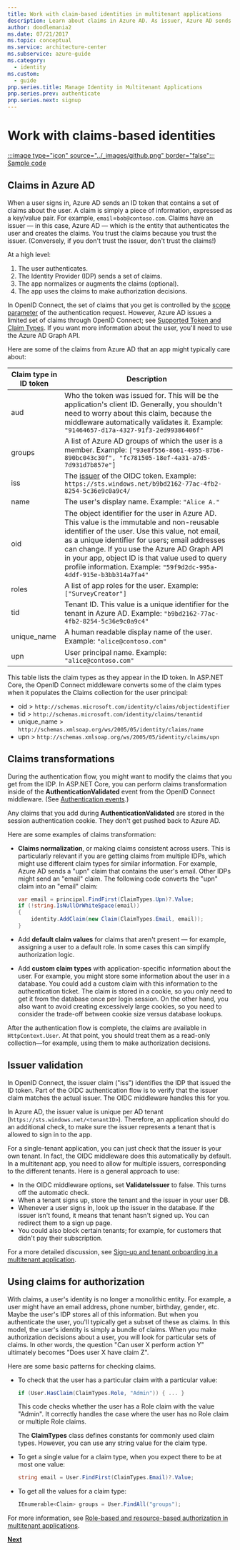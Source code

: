```yaml
---
title: Work with claim-based identities in multitenant applications
description: Learn about claims in Azure AD. As issuer, Azure AD sends a set of claims about the user which can be trusted because the issuer can be trusted.
author: doodlemania2
ms.date: 07/21/2017
ms.topic: conceptual
ms.service: architecture-center
ms.subservice: azure-guide
ms.category:
  - identity
ms.custom:
  - guide
pnp.series.title: Manage Identity in Multitenant Applications
pnp.series.prev: authenticate
pnp.series.next: signup
---
```


# Work with claims-based identities

[:::image type="icon" source="../_images/github.png" border="false"::: Sample code][sample application]

## Claims in Azure AD

When a user signs in, Azure AD sends an ID token that contains a set of claims about the user. A claim is simply a piece of information, expressed as a key/value pair. For example, `email`=`bob@contoso.com`.  Claims have an issuer &mdash; in this case, Azure AD &mdash; which is the entity that authenticates the user and creates the claims. You trust the claims because you trust the issuer. (Conversely, if you don't trust the issuer, don't trust the claims!)

At a high level:

1. The user authenticates.
2. The Identity Provider (IDP) sends a set of claims.
3. The app normalizes or augments the claims (optional).
4. The app uses the claims to make authorization decisions.

In OpenID Connect, the set of claims that you get is controlled by the [scope parameter] of the authentication request. However, Azure AD issues a limited set of claims through OpenID Connect; see [Supported Token and Claim Types]. If you want more information about the user, you'll need to use the Azure AD Graph API.

Here are some of the claims from Azure AD that an app might typically care about:

| Claim type in ID token | Description |
| --- | --- |
| aud |Who the token was issued for. This will be the application's client ID. Generally, you shouldn't need to worry about this claim, because the middleware automatically validates it. Example:  `"91464657-d17a-4327-91f3-2ed99386406f"` |
| groups |A list of Azure AD groups of which the user is a member. Example: `["93e8f556-8661-4955-87b6-890bc043c30f", "fc781505-18ef-4a31-a7d5-7d931d7b857e"]` |
| iss |The [issuer] of the OIDC token. Example: `https://sts.windows.net/b9bd2162-77ac-4fb2-8254-5c36e9c0a9c4/` |
| name |The user's display name. Example: `"Alice A."` |
| oid |The object identifier for the user in Azure AD. This value is the immutable and non-reusable identifier of the user. Use this value, not email, as a unique identifier for users; email addresses can change. If you use the Azure AD Graph API in your app, object ID is that value used to query profile information. Example: `"59f9d2dc-995a-4ddf-915e-b3bb314a7fa4"` |
| roles |A list of app roles for the user.    Example: `["SurveyCreator"]` |
| tid |Tenant ID. This value is a unique identifier for the tenant in Azure AD. Example: `"b9bd2162-77ac-4fb2-8254-5c36e9c0a9c4"` |
| unique_name |A human readable display name of the user. Example: `"alice@contoso.com"` |
| upn |User principal name. Example: `"alice@contoso.com"` |

This table lists the claim types as they appear in the ID token. In ASP.NET Core, the OpenID Connect middleware converts some of the claim types when it populates the Claims collection for the user principal:

* oid > `http://schemas.microsoft.com/identity/claims/objectidentifier`
* tid > `http://schemas.microsoft.com/identity/claims/tenantid`
* unique_name > `http://schemas.xmlsoap.org/ws/2005/05/identity/claims/name`
* upn > `http://schemas.xmlsoap.org/ws/2005/05/identity/claims/upn`

## Claims transformations

During the authentication flow, you might want to modify the claims that you get from the IDP. In ASP.NET Core, you can perform claims transformation inside of the **AuthenticationValidated** event from the OpenID Connect middleware. (See [Authentication events].)

Any claims that you add during **AuthenticationValidated** are stored in the session authentication cookie. They don't get pushed back to Azure AD.

Here are some examples of claims transformation:

* **Claims normalization**, or making claims consistent across users. This is particularly relevant if you are getting claims from multiple IDPs, which might use different claim types for similar information. For example, Azure AD sends a "upn" claim that contains the user's email. Other IDPs might send an "email" claim. The following code converts the "upn" claim into an "email" claim:

  ```csharp
  var email = principal.FindFirst(ClaimTypes.Upn)?.Value;
  if (!string.IsNullOrWhiteSpace(email))
  {
      identity.AddClaim(new Claim(ClaimTypes.Email, email));
  }
  ```

* Add **default claim values** for claims that aren't present &mdash; for example, assigning a user to a default role. In some cases this can simplify authorization logic.
* Add **custom claim types** with application-specific information about the user. For example, you might store some information about the user in a database. You could add a custom claim with this information to the authentication ticket. The claim is stored in a cookie, so you only need to get it from the database once per login session. On the other hand, you also want to avoid creating excessively large cookies, so you need to consider the trade-off between cookie size versus database lookups.

After the authentication flow is complete, the claims are available in `HttpContext.User`. At that point, you should treat them as a read-only collection&mdash;for example, using them to make authorization decisions.

## Issuer validation

In OpenID Connect, the issuer claim ("iss") identifies the IDP that issued the ID token. Part of the OIDC authentication flow is to verify that the issuer claim matches the actual issuer. The OIDC middleware handles this for you.

In Azure AD, the issuer value is unique per AD tenant (`https://sts.windows.net/<tenantID>`). Therefore, an application should do an additional check, to make sure the issuer represents a tenant that is allowed to sign in to the app.

For a single-tenant application, you can just check that the issuer is your own tenant. In fact, the OIDC middleware does this automatically by default. In a multitenant app, you need to allow for multiple issuers, corresponding to the different tenants. Here is a general approach to use:

* In the OIDC middleware options, set **ValidateIssuer** to false. This turns off the automatic check.
* When a tenant signs up, store the tenant and the issuer in your user DB.
* Whenever a user signs in, look up the issuer in the database. If the issuer isn't found, it means that tenant hasn't signed up. You can redirect them to a sign up page.
* You could also block certain tenants; for example, for customers that didn't pay their subscription.

For a more detailed discussion, see [Sign-up and tenant onboarding in a multitenant application][signup].

## Using claims for authorization

With claims, a user's identity is no longer a monolithic entity. For example, a user might have an email address, phone number, birthday, gender, etc. Maybe the user's IDP stores all of this information. But when you authenticate the user, you'll typically get a subset of these as claims. In this model, the user's identity is simply a bundle of claims. When you make authorization decisions about a user, you will look for particular sets of claims. In other words, the question "Can user X perform action Y" ultimately becomes "Does user X have claim Z".

Here are some basic patterns for checking claims.

* To check that the user has a particular claim with a particular value:

   ```csharp
   if (User.HasClaim(ClaimTypes.Role, "Admin")) { ... }
   ```

   This code checks whether the user has a Role claim with the value "Admin". It correctly handles the case where the user has no Role claim or multiple Role claims.
  
   The **ClaimTypes** class defines constants for commonly used claim types. However, you can use any string value for the claim type.
* To get a single value for a claim type, when you expect there to be at most one value:

  ```csharp
  string email = User.FindFirst(ClaimTypes.Email)?.Value;
  ```

* To get all the values for a claim type:

  ```csharp
  IEnumerable<Claim> groups = User.FindAll("groups");
  ```

For more information, see [Role-based and resource-based authorization in multitenant applications][authorization].

[**Next**][signup]

<!-- links -->

[scope parameter]: https://nat.sakimura.org/2012/01/26/scopes-and-claims-in-openid-connect
[Supported Token and Claim Types]: /azure/active-directory/active-directory-token-and-claims
[issuer]: https://openid.net/specs/openid-connect-core-1_0.html#IDToken
[Authentication events]: ./authenticate.md#authentication-events
[signup]: ./signup.md
[Claims-Based Authorization]: /aspnet/core/security/authorization/claims
[sample application]: https://github.com/mspnp/multitenant-saas-guidance
[authorization]: ./authorize.md
